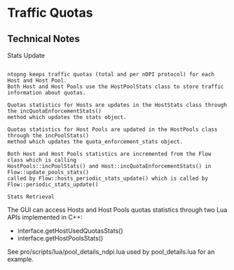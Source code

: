 Traffic Quotas
==============

Technical Notes
---------------

Stats Update
~~~~~~~~~~~~

ntopng keeps traffic quotas (total and per nDPI protocol) for each Host and Host Pool.
Both Host and Host Pools use the HostPoolStats class to store traffic information about quotas.

Quotas statistics for Hosts are updates in the HostStats class through the incQuotaEnforcementStats()
method which updates the stats object.

Quotas statistics for Host Pools are updated in the HostPools class through the incPoolStats()
method which updates the quota_enforcement_stats object.

Both Host and Host Pools statistics are incremented from the Flow class which is calling
HostPools::incPoolStats() and Host::incQuotaEnforcementStats() in Flow::update_pools_stats()
called by Flow::hosts_periodic_stats_update() which is called by Flow::periodic_stats_update()

Stats Retrieval
~~~~~~~~~~~~~~~

The GUI can access Hosts and Host Pools quotas statistics through two Lua APIs implemented
in C++:

 - interface.getHostUsedQuotasStats()
 - interface.getHostPoolsStats()

See pro/scripts/lua/pool_details_ndpi.lua used by pool_details.lua for an example.
